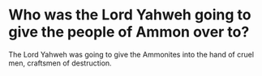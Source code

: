 # Who was the Lord Yahweh going to give the people of Ammon over to?

The Lord Yahweh was going to give the Ammonites into the hand of cruel men, craftsmen of destruction.
